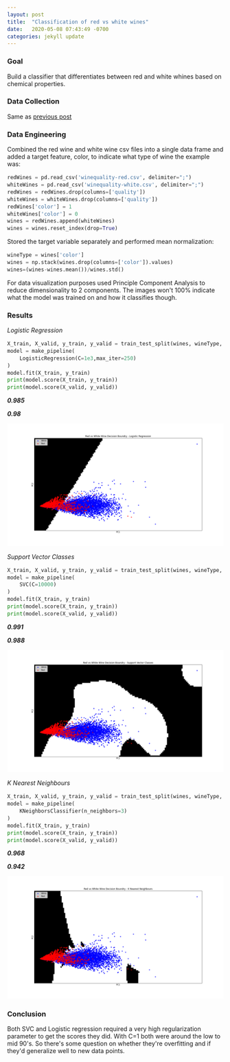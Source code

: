 ```yaml
---
layout: post
title:  "Classification of red vs white wines"
date:   2020-05-08 07:43:49 -0700
categories: jekyll update
---
```


### Goal

Build a classifier that differentiates between red and white whines based on chemical properties.

### Data Collection

Same as [previous post](/jekyll/update/2020/04/29/wine-quality.html)

### Data Engineering

Combined the red wine and white wine csv files into a single data frame and added a target feature, color, to indicate what type of wine the example was:

```Python
redWines = pd.read_csv('winequality-red.csv', delimiter=";")
whiteWines = pd.read_csv('winequality-white.csv', delimiter=";")
redWines = redWines.drop(columns=['quality'])
whiteWines = whiteWines.drop(columns=['quality'])
redWines['color'] = 1
whiteWines['color'] = 0
wines = redWines.append(whiteWines)
wines = wines.reset_index(drop=True)
```

Stored the target variable separately and performed mean normalization:

```Python
wineType = wines['color']
wines = np.stack(wines.drop(columns=['color']).values)
wines=(wines-wines.mean())/wines.std()
```


For data visualization purposes used Principle Component Analysis to reduce dimensionality to 2 components. The images won't 100% indicate what the model was trained on and how it classifies though.

### Results

*Logistic Regression*

```python
X_train, X_valid, y_train, y_valid = train_test_split(wines, wineType, test_size=0.2)
model = make_pipeline(
    LogisticRegression(C=1e3,max_iter=250)
)
model.fit(X_train, y_train)
print(model.score(X_train, y_train))
print(model.score(X_valid, y_valid))
```
***0.985***

***0.98***

<img src="/imgs/2020-05-08/2pca-LR.png" title='2pca-LR'>

*Support Vector Classes*

```python
X_train, X_valid, y_train, y_valid = train_test_split(wines, wineType, test_size=0.25)
model = make_pipeline(
    SVC(C=10000)
)
model.fit(X_train, y_train)
print(model.score(X_train, y_train))
print(model.score(X_valid, y_valid))
```

***0.991***

***0.988***

<img src="/imgs/2020-05-08/2pca-svc.png" title='2pca-svc'>

*K Nearest Neighbours*

```Python
X_train, X_valid, y_train, y_valid = train_test_split(wines, wineType, test_size=0.25)
model = make_pipeline(
    KNeighborsClassifier(n_neighbors=3)
)
model.fit(X_train, y_train)
print(model.score(X_train, y_train))
print(model.score(X_valid, y_valid))
```

***0.968***

***0.942***

<img src="/imgs/2020-05-08/2pca-KNN.png" title='2pca-KNN'>

### Conclusion

Both SVC and Logistic regression required a very high regularization parameter to get the scores they did. With C=1 both were around the low to mid 90's. So there's some question on whether they're overfitting and if they'd generalize well to new data points. 
